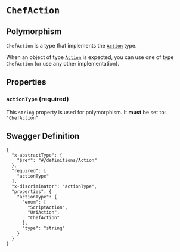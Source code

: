 # `ChefAction` #



## Polymorphism ##

`ChefAction` is a type that implements the [`Action`](./../definitions/Action.mkd) type.

When an object of type [`Action`](./../definitions/Action.mkd) is expected, you can use one of type `ChefAction`
(or use any other implementation).




## Properties ##

### `actionType` (required) ###




This `string` property is used for polymorphism. It **must** be set to: `"ChefAction"`





## Swagger Definition ##

    {
      "x-abstractType": {
        "$ref": "#/definitions/Action"
      }, 
      "required": [
        "actionType"
      ], 
      "x-discriminator": "actionType", 
      "properties": {
        "actionType": {
          "enum": [
            "ScriptAction", 
            "UriAction", 
            "ChefAction"
          ], 
          "type": "string"
        }
      }
    }
